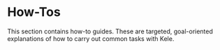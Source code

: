# How-Tos

This section contains how-to guides. These are targeted, goal-oriented
explanations of how to carry out common tasks with Kele.
